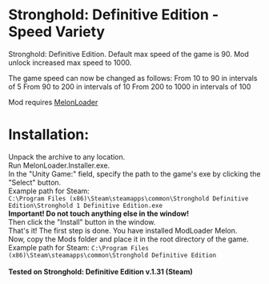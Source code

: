 # Stronghold: Definitive Edition - Speed Variety
Stronghold: Definitive Edition. Default max speed of the game is 90.
Mod unlock increased max speed to 1000.

The game speed can now be changed as follows:
From 10 to 90 in intervals of 5
From 90 to 200 in intervals of 10
From 200 to 1000 in intervals of 100

Mod requires [MelonLoader](https://melonloader.b-cdn.net/MelonLoader.Installer.exe)

# Installation:

Unpack the archive to any location. <br />
Run MelonLoader.Installer.exe. <br />
In the "Unity Game:" field, specify the path to the game's exe by clicking the "Select" button. <br />
Example path for Steam: <br />
`C:\Program Files (x86)\Steam\steamapps\common\Stronghold Definitive Edition\Stronghold 1 Definitive Edition.exe` <br />
**Important! Do not touch anything else in the window!** <br />
Then click the "Install" button in the window. <br />
That's it! The first step is done. You have installed ModLoader Melon. <br />
Now, copy the Mods folder and place it in the root directory of the game. <br />
Example path for Steam: `C:\Program Files (x86)\Steam\steamapps\common\Stronghold Definitive Edition` <br />
<br />
**Tested on Stronghold: Definitive Edition v.1.31 (Steam)**
